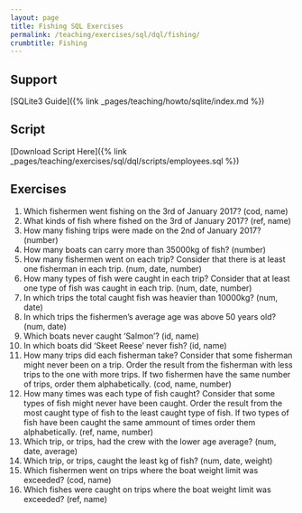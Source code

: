 ```yaml
---
layout: page
title: Fishing SQL Exercises
permalink: /teaching/exercises/sql/dql/fishing/
crumbtitle: Fishing
---
```


## Support
[SQLite3 Guide]({% link _pages/teaching/howto/sqlite/index.md %})


## Script

[Download Script Here]({% link _pages/teaching/exercises/sql/dql/scripts/employees.sql %})

## Exercises

1. Which fishermen went fishing on the 3rd of January 2017? (cod, name)
2. What kinds of fish where fished on the 3rd of January 2017? (ref, name)
3. How many fishing trips were made on the 2nd of January 2017? (number)
4. How many boats can carry more than 35000kg of fish? (number)
5. How many fishermen went on each trip? Consider that there is at least one fisherman in each trip. (num, date, number)
6. How many types of fish were caught in each trip? Consider that at least one type of fish was caught in each trip. (num, date, number)
7. In which trips the total caught fish was heavier than 10000kg? (num, date)
8. In which trips the fishermen’s average age was above 50 years old? (num, date)
9. Which boats never caught ‘Salmon’? (id, name)
10. In which boats did ‘Skeet Reese’ never fish? (id, name)
11. How many trips did each fisherman take? Consider that some fisherman might never been on a trip. Order the result from the fisherman with less trips to the one with more trips. If two fishermen have the same number of trips, order them alphabetically. (cod, name, number)
12. How many times was each type of fish caught? Consider that some types of fish might never have been caught. Order the result from the most caught type of fish to the least caught type of fish. If two types of fish have been caught the same ammount of times order them alphabetically. (ref, name, number)
13. Which trip, or trips, had the crew with the lower age average? (num, date, average)
14. Which trip, or trips, caught the least kg of fish? (num, date, weight)
15. Which fishermen went on trips where the boat weight limit was exceeded? (cod, name)
16. Which fishes were caught on trips where the boat weight limit was exceeded? (ref, name)